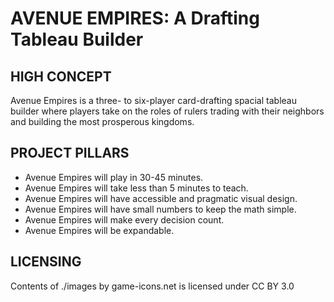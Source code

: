 # AVENUE EMPIRES: A Drafting Tableau Builder

## HIGH CONCEPT

Avenue Empires is a three- to six-player card-drafting spacial tableau builder where players take on the roles of rulers trading with their neighbors and building the most prosperous kingdoms. 

## PROJECT PILLARS

* Avenue Empires will play in 30-45 minutes.
* Avenue Empires will take less than 5 minutes to teach.
* Avenue Empires will have accessible and pragmatic visual design.
* Avenue Empires will have small numbers to keep the math simple.
* Avenue Empires will make every decision count.
* Avenue Empires will be expandable.

## LICENSING

Contents of ./images by game-icons.net is licensed under CC BY 3.0